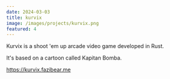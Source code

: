 ```yaml
---
date: 2024-03-03
title: kurvix
image: /images/projects/kurvix.png
featured: 4
---
```


Kurvix is a shoot 'em up arcade video game developed in Rust.

<!--more-->

It's based on a cartoon called Kapitan Bomba.

https://kurvix.fazibear.me
